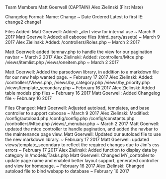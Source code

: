 Team Members
Matt Goerwell  (CAPTAIN)
Alex Zielinski (First Mate)

Changelog Format:
Name: Change ~ Date
Ordered Latest to first
IE:
change2
change1

Files Added:
Matt Goerwell:  Added: _alert view for internal use ~ March 9 2017
Matt Goerwell:  Added: all caboose files (third_party/assets) ~ March 9 2017
Alex Zielinski: Added: /controllers/Roles.php ~ March 2 2017
							
Matt Goerwell: added itemnav.php to handle the view for our pagination navbar ~ March 2 2017
Alex Zielinski: Added:  /controllers/Mtce.php
						/views/itemlist.php
						/views/oneitem.php ~ March 2 2017

Matt Goerwell: Added the parsedown library, in addition to a markdown file for our new help wanted page. ~ February 17 2017
Alex Zielinski: Added: 	/controllers/Views.php, 
						/views/by_category.php
						/views/by_priority.php
						/views/template_secondary.php ~ February 16 2017
Alex Zielinski: Added table models php files ~ February 16 2017
Matt Goerwell: Added Changelog file ~ February 16 2017


Files Changed:
Matt Goerwell:  Adjusted autoload, templates, and base controller to support caboose ~ March 9 2017
Alex Zielinski: Modified:	/config/autoload.php
							/config/config.php
							/config/constants.php
							/controllers/Mtce.php
							/views/_menubar.php ~ March 2 2017
Matt Goerwell:  updated the mtce controller to handle pagination, and added the navbar to the maintenance page view. 
Matt Goerwell:  Updated our autoload file to use the new markdown library. ~ February 17 2017
Matt Goerwell:  updated views/template_secondary to reflect the required changes due to Jim's css errors ~ February 17 2017
Alex Zielinski: Added function to display data by category in /models/Tasks.php
Matt Goerwell:  Changed MY_controller to update page name and enabled better layout support, generated controller and view for homepage. ~ February 16 2017
Alex Zielinski: Changed autoload file to bind webapp to database ~ February 16 2017
